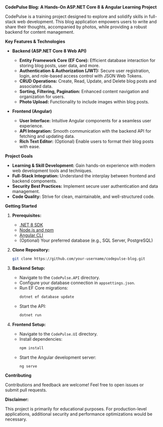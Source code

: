 
**CodePulse Blog: A Hands-On ASP.NET Core 8 & Angular Learning Project**

CodePulse is a training project designed to explore and solidify skills in full-stack web development. This blog application empowers users to write and share their thoughts, accompanied by photos, while providing a robust backend for content management.

**Key Features & Technologies**

* **Backend (ASP.NET Core 8 Web API)**
    * **Entity Framework Core (EF Core):** Efficient database interaction for storing blog posts, user data, and more.
    * **Authentication & Authorization (JWT):** Secure user registration, login, and role-based access control with JSON Web Tokens.
    * **CRUD Operations:** Create, Read, Update, and Delete blog posts and associated data.
    * **Sorting, Filtering, Pagination:** Enhanced content navigation and organization for users.
    * **Photo Upload:**  Functionality to include images within blog posts.

* **Frontend (Angular)**
    * **User Interface:**  Intuitive Angular components for a seamless user experience.
    * **API Integration:** Smooth communication with the backend API for fetching and updating data.
    * **Rich Text Editor:**  (Optional) Enable users to format their blog posts with ease.

**Project Goals**

* **Learning & Skill Development:**  Gain hands-on experience with modern web development tools and techniques.
* **Full-Stack Integration:** Understand the interplay between frontend and backend components.
* **Security Best Practices:**  Implement secure user authentication and data management.
* **Code Quality:**  Strive for clean, maintainable, and well-structured code.

**Getting Started**

1. **Prerequisites:**
   * [.NET 8 SDK](https://dotnet.microsoft.com/download)
   * [Node.js and npm](https://nodejs.org/)
   * [Angular CLI](https://angular.io/cli)
   * (Optional) Your preferred database (e.g., SQL Server, PostgreSQL)

2. **Clone Repository:**
   ```bash
   git clone https://github.com/your-username/codepulse-blog.git
   ```

3. **Backend Setup:**
   * Navigate to the `CodePulse.API` directory.
   * Configure your database connection in `appsettings.json`.
   * Run EF Core migrations:
      ```bash
      dotnet ef database update
      ```
   * Start the API:
      ```bash
      dotnet run
      ```

4. **Frontend Setup:**
   * Navigate to the `CodePulse.UI` directory.
   * Install dependencies:
      ```bash
      npm install
      ```
   * Start the Angular development server:
      ```bash
      ng serve
      ```

**Contributing**

Contributions and feedback are welcome! Feel free to open issues or submit pull requests.


**Disclaimer:**

This project is primarily for educational purposes. For production-level applications, additional security and performance optimizations would be necessary.

